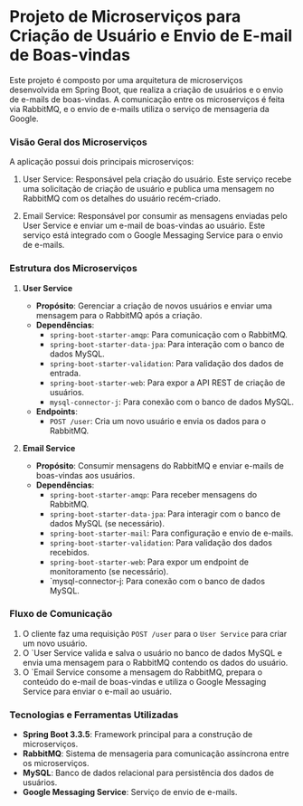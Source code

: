 # Projeto de Microserviços para Criação de Usuário e Envio de E-mail de Boas-vindas

Este projeto é composto por uma arquitetura de microserviços desenvolvida em Spring Boot, que realiza a criação de
usuários e o envio de e-mails de boas-vindas. A comunicação entre os microserviços é feita via RabbitMQ, e o envio de
e-mails utiliza o serviço de mensageria da Google.

### Visão Geral dos Microserviços

A aplicação possui dois principais microserviços:

1. User Service: Responsável pela criação do usuário. Este serviço recebe uma solicitação de criação de usuário e
   publica uma mensagem no RabbitMQ com os detalhes do usuário recém-criado.


2. Email Service: Responsável por consumir as mensagens enviadas pelo User Service e enviar um e-mail de boas-vindas ao
   usuário. Este serviço está integrado com o Google Messaging Service para o envio de e-mails.

### Estrutura dos Microserviços

1. **User Service**
   - **Propósito**: Gerenciar a criação de novos usuários e enviar uma mensagem para o RabbitMQ após a criação.
   - **Dependências**:
     - `spring-boot-starter-amqp`: Para comunicação com o RabbitMQ.
     - `spring-boot-starter-data-jpa`: Para interação com o banco de dados MySQL.
     - `spring-boot-starter-validation`: Para validação dos dados de entrada.
     - `spring-boot-starter-web`: Para expor a API REST de criação de usuários.
     - `mysql-connector-j`: Para conexão com o banco de dados MySQL.
   - **Endpoints**:
     - `POST /user`: Cria um novo usuário e envia os dados para o RabbitMQ.


2. **Email Service**
   - **Propósito**: Consumir mensagens do RabbitMQ e enviar e-mails de boas-vindas aos usuários.
   - **Dependências**:
     - `spring-boot-starter-amqp`: Para receber mensagens do RabbitMQ.
     - `spring-boot-starter-data-jpa`: Para interagir com o banco de dados MySQL (se necessário).
     - `spring-boot-starter-mail`: Para configuração e envio de e-mails.
     - `spring-boot-starter-validation`: Para validação dos dados recebidos.
     - `spring-boot-starter-web`: Para expor um endpoint de monitoramento (se necessário).
     - `mysql-connector-j: Para conexão com o banco de dados MySQL.

### Fluxo de Comunicação

1. O cliente faz uma requisição `POST /user` para o `User Service` para criar um novo usuário.
2. O `User Service valida e salva o usuário no banco de dados MySQL e envia uma mensagem para o RabbitMQ contendo os dados do usuário.
3. O `Email Service consome a mensagem do RabbitMQ, prepara o conteúdo do e-mail de boas-vindas e utiliza o Google Messaging Service para enviar o e-mail ao usuário.

### Tecnologias e Ferramentas Utilizadas

- **Spring Boot 3.3.5**: Framework principal para a construção de microserviços.
- **RabbitMQ**: Sistema de mensageria para comunicação assíncrona entre os microserviços.
- **MySQL**: Banco de dados relacional para persistência dos dados de usuários.
- **Google Messaging Service**: Serviço de envio de e-mails.